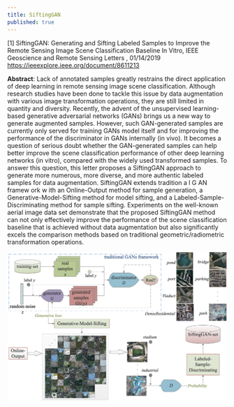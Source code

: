 ```yaml
---
title: SiftingGAN
published: true
---
```


[1] SiftingGAN: Generating and Sifting Labeled Samples to Improve the Remote Sensing Image Scene Classification Baseline In Vitro, IEEE Geoscience and Remote Sensing Letters , 01/14/2019
<https://ieeexplore.ieee.org/document/8611213>

**Abstract**:
Lack of annotated samples greatly restrains the direct application of deep learning in remote sensing image scene classification. Although research studies have been done to tackle this issue by data augmentation with various image transformation operations, they are still limited in quantity and diversity. Recently, the advent of the unsupervised learning-based generative adversarial networks (GANs) brings us a new way to generate augmented samples. However, such GAN-generated samples are currently only served for training GANs model itself and for improving the performance of the discriminator in GANs internally (in vivo). It becomes a question of serious doubt whether the GAN-generated samples can help better improve the scene classification performance of other deep learning networks (in vitro), compared with the widely used transformed samples. To answer this question, this letter proposes a SiftingGAN approach to generate more numerous, more diverse, and more authentic labeled samples for data augmentation. SiftingGAN extends tradition a l G AN framew ork w ith an Online-Output method for sample generation, a Generative-Model-Sifting method for model sifting, and a Labeled-Sample-Discriminating method for sample sifting. Experiments on the well-known aerial image data set demonstrate that the proposed SiftingGAN method can not only effectively improve the performance of the scene classification baseline that is achieved without data augmentation but also significantly excels the comparison methods based on traditional geometric/radiometric transformation operations.

![](SiftingGAN.png)
